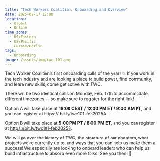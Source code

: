 ```yaml
---
title: "Tech Workers Coalition: Onboarding and Overview"
date: 2025-02-17 12:00
locations:
  - Global
  - Online
time_zones:
  - US/Eastern
  - US/Pacific
  - Europe/Berlin
tags:
  - Onboarding
image: /assets/img/twc_101.png
---
```

Tech Worker Coalition’s first onboarding calls of the year! 💥 If you work in the tech industry and are looking a place to build power, find community, and learn new skills, come get active with TWC.

There will be two identical calls on Monday, Feb. 17th to accommodate different timezones — so make sure to register for the right link!

Option A will take place at **18:00 CEST / 12:00 PM ET / 9:00 AM PT**, and you can register at https:// bit.ly/twc101-feb2025A. 

Option B will take place at **5:00 PM PT / 8:00 PM ET**, and you can register at https://bit.ly/twc101-feb2025B.

We will go over the history of TWC, the structure of our chapters, what projects we’re currently up to, and ways that you can help us make them a success! We especially are looking to onboard leaders who can help us build infrastructure to absorb even more folks. See you then! 💫
